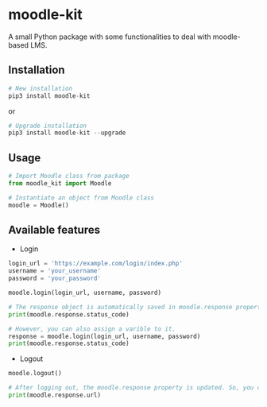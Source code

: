 # moodle-kit
A small Python package with some functionalities to deal with moodle-based LMS.


## Installation

```python
# New installation
pip3 install moodle-kit
```
or

```python
# Upgrade installation
pip3 install moodle-kit --upgrade
```

## Usage

```python
# Import Moodle class from package
from moodle_kit import Moodle

# Instantiate an object from Moodle class
moodle = Moodle()
```

## Available features

* Login 
```python
login_url = 'https://example.com/login/index.php'
username = 'your_username'
password = 'your_password'

moodle.login(login_url, username, password)

# The response object is automatically saved in moodle.response property. 
print(moodle.response.status_code)

# However, you can also assign a varible to it.
response = moodle.login(login_url, username, password)
print(moodle.response.status_code)
```

* Logout
```python
moodle.logout()

# After logging out, the moodle.response property is updated. So, you can verify if it's successful or not by printing the url.
print(moodle.response.url)
```
